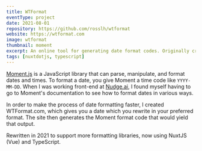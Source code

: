```yaml
---
title: WTFormat
eventType: project
date: 2021-08-01
repository: https://github.com/rosslh/wtformat
website: https://wtformat.com
image: wtformat
thumbnail: moment
excerpt: An online tool for generating date format codes. Originally created in 2018, I rewrote it in 2021 to support more formatting libraries.
tags: [nuxtdotjs, typescript]
---
```


<a target="_blank" rel="noopener noreferrer" href="https://momentjs.com">Moment.js</a> is a JavaScript library that can parse, manipulate, and format dates and times. To format a date, you give Moment a time code like <code>YYYY-MM-DD</code>. When I was working front-end at <a target="_blank" rel="noopener noreferrer" href="https://www.nudge.ai">Nudge.ai</a>, I found myself having to go to Moment's documentation to see how to format dates in various ways.

In order to make the process of date formatting faster, I created WTFormat.com, which gives you a date which you rewrite in your preferred format. The site then generates the Moment format code that would yield that output.

Rewritten in 2021 to support more formatting libraries, now using NuxtJS (Vue) and TypeScript.
